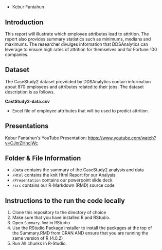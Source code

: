 #  
* Kebur Fantahun

## Introduction 
This report will illustrate which employee attributes lead to attrition. The report also provides summary statistics such as minimums, medians and maximums. The researcher divulges information that DDSAnalytics can leverage to ensure high rates of attrition for themselves and for Fortune 100 companies.

## Dataset
The CaseStudy2 dataset provdided by DDSAnalytics contain information about 870 employees and attributes related to their jobs. The dataset description is as follows.

**CastStudy2-data.csv**
- Excel file of employee attributes that will be used to predict attrition.

## Presentations
Kebur Fantahun's YouTube Presentation: https://www.youtube.com/watch?v=CJnrZHncjWc

## Folder & File Information
- `/Data` contains the summary of the CaseStudy2 analysis and data
- `/Html` contains the knit Html Report for our Analysis
- `/Presentation` contains our powerpoint slide deck
- `/src` contains our R-Markdown (RMD) source code

## Instructions to the run the code locally
1. Clone this repository to the directory of choice
2. Make sure that you have installed R and RStudio. 
3. Open `Summary.Rmd` in RStudio
4. Use the RStudio Package installer to install the packages at the top of the Summary.RMD from CRAN AND ensure that you are running the same version of R (4.0.2)
5. Run All chunks in R-Studio. 


